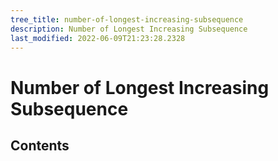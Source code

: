 ```yaml
---
tree_title: number-of-longest-increasing-subsequence
description: Number of Longest Increasing Subsequence
last_modified: 2022-06-09T21:23:28.2328
---
```


# Number of Longest Increasing Subsequence

## Contents
